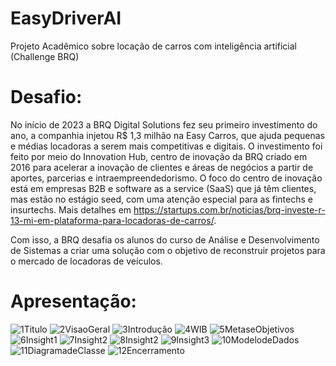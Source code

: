 # EasyDriverAI

Projeto Acadêmico sobre locação de carros com inteligência artificial (Challenge BRQ)

# Desafio:

No início de 2023 a BRQ Digital Solutions fez seu primeiro investimento do ano, a companhia injetou R$ 1,3 milhão na Easy Carros, que ajuda pequenas e médias locadoras a serem mais competitivas e digitais.
O investimento foi feito por meio do Innovation Hub, centro de inovação da BRQ criado em 2016 para acelerar a inovação de clientes e áreas de negócios a partir de aportes, parcerias e intraempreendedorismo. O foco do centro de inovação está em empresas B2B e software as a service (SaaS) que já têm clientes, mas estão no estágio seed, com uma atenção especial para as fintechs e insurtechs. Mais detalhes em https://startups.com.br/noticias/brq-investe-r-13-mi-em-plataforma-para-locadoras-de-carros/.

Com isso, a BRQ desafia os alunos do curso de Análise e Desenvolvimento de Sistemas a criar uma solução com o objetivo de reconstruir projetos para o mercado de locadoras de veículos.

# Apresentação:

![1Titulo](https://github.com/felipejhl/EasyDriverAI/assets/111809911/f4404661-6ae9-4540-8dec-8abb89f5e814)
![2VisaoGeral](https://github.com/felipejhl/EasyDriverAI/assets/111809911/5a022f82-fce2-4d26-bc4a-18de2a3ab454)
![3Introdução](https://github.com/felipejhl/EasyDriverAI/assets/111809911/e7b04214-0256-4b55-8fb0-8f97fb45ed32)
![4WIB](https://github.com/felipejhl/EasyDriverAI/assets/111809911/c07fe3ab-c7dd-4945-8fd2-f1ce0dc08930)
![5MetaseObjetivos](https://github.com/felipejhl/EasyDriverAI/assets/111809911/bb312e34-ff90-4912-b02c-4d3f43288e88)
![6Insight1](https://github.com/felipejhl/EasyDriverAI/assets/111809911/947f7886-1563-4e27-99bb-a3b9a69168ec)
![7Insight2](https://github.com/felipejhl/EasyDriverAI/assets/111809911/6b69de92-f3c9-4d09-b6d4-a78f00d716cf)
![8Insight2](https://github.com/felipejhl/EasyDriverAI/assets/111809911/f2b37b1a-6fc9-41c5-b107-729175b33f72)
![9Insight3](https://github.com/felipejhl/EasyDriverAI/assets/111809911/da23bb57-f8e2-433f-9a5f-6258e31437d4)
![10ModelodeDados](https://github.com/felipejhl/EasyDriverAI/assets/111809911/5acab871-5a8e-4b3c-8af9-aacf1a2801df)
![11DiagramadeClasse](https://github.com/felipejhl/EasyDriverAI/assets/111809911/b5e74a3c-19df-4a00-820f-b9b28711ede3)
![12Encerramento](https://github.com/felipejhl/EasyDriverAI/assets/111809911/c85b40a2-ff6e-417f-8248-dde94fbb2995)

